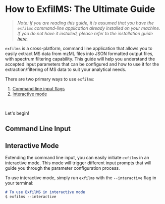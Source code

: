 # How to ExfilMS: The Ultimate Guide

> *Note: If you are reading this guide, it is assumed that you have the `exfilms` command-line application already installed on your machine. If you do not have it installed, please refer to the installation guide [here](../README.md#installation).*

`exfilms` is a cross-platform, command line application that allows you to easily extract MS data from mzML files into JSON formatted output files, with spectrum filtering capability. This guide will help you understand the accepted input parameters that can be configured and how to use it for the extraction/filtering of MS data to suit your analytical needs.

There are two primary ways to use `exfilms`: 
1. [Command line input flags](#command-line-input)
2. [Interactive mode](#interactive-mode)

<br>

Let's begin!

## Command Line Input

## Interactive Mode

Extending the command line input, you can easily initiate `exfilms` in an interactive mode. This mode will trigger different input prompts that will guide you through the parameter configuration process. 

To use interactive mode, simply run `exfilms` with the `--interactive` flag in your terminal:

```md
# To use ExfilMS in interactive mode
$ exfilms --interactive
```

<!-- URLs used in the markdown document-->
[nodejs-url]: https://nodejs.org/en/download/